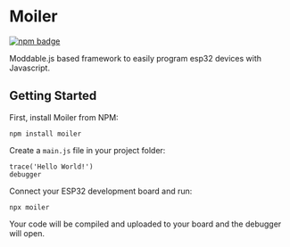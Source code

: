 # Moiler
[![npm badge](https://img.shields.io/npm/v/@vogoid/moiler)](https://www.npmjs.com/package/@vogoid/moiler)

Moddable.js based framework to easily program esp32 devices with Javascript.

## Getting Started
First, install Moiler from NPM:
```
npm install moiler
```
Create a `main.js` file in your project folder:
```
trace('Hello World!')
debugger
```
Connect your ESP32 development board and run:
```
npx moiler
```
Your code will be compiled and uploaded to your board and the debugger will open.
